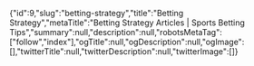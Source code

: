 {"id":9,"slug":"betting-strategy","title":"Betting Strategy","metaTitle":"Betting Strategy Articles | Sports Betting Tips","summary":null,"description":null,"robotsMetaTag":["follow","index"],"ogTitle":null,"ogDescription":null,"ogImage":[],"twitterTitle":null,"twitterDescription":null,"twitterImage":[]}
